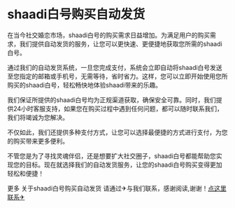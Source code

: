 # shaadi白号购买自动发货

在当今社交婚恋市场，shaadi白号的购买需求日益增加。为满足用户的购买需求，我们提供自动发货的服务，让您可以更快速、更便捷地获取您所需的shaadi白号。

通过我们的自动发货系统，一旦您完成支付，系统会立即自动将shaadi白号发送至您指定的邮箱或手机号，无需等待，省时省力。这样，您可以立即开始使用您所购买的shaadi白号，轻松畅快地体验shaadi带来的乐趣。

我们保证所提供的shaadi白号均为正规渠道获取，确保安全可靠。同时，我们提供24小时客服支持，如果您在购买过程中遇到任何问题，都可以随时联系我们，我们将竭诚为您解决。

不仅如此，我们还提供多种支付方式，让您可以选择最便捷的方式进行支付，为您的购买带来更多便利。

不管您是为了寻找灵魂伴侣，还是想要扩大社交圈子，shaadi白号都能帮助您实现您的目标。现在就选择我们的自动发货服务，让您的shaadi白号购买变得更加轻松和便捷！

更多 关于shaadi白号购买自动发货 请通过✈与我们联系，感谢阅读,谢谢！[点这里联系✈](https://d.k02.cc)